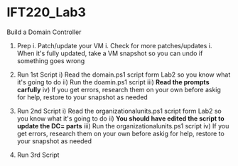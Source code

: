# IFT220_Lab3
Build a Domain Controller

1. Prep
  i. Patch/update your VM
  i. Check for more patches/updates
  i. When it's fully updated, take a VM snapshot so you can undo if something goes wrong

2) Run 1st Script
  i) Read the domain.ps1 script form Lab2 so you know what it's going to do
  ii) Run the doamin.ps1 script 
  iii) **Read the prompts carfully**
  iv) If you get errors, research them on your own before askig for help, restore to your snapshot as needed

3) Run 2nd Script
  i) Read the organizationalunits.ps1 script form Lab2 so you know what it's going to do
  ii) **You should have edited the script to update the DC= parts**
  iii) Run the organizationalunits.ps1 script
  iv) If you get errors, research them on your own before askig for help, restore to your snapshot as needed

4) Run 3rd Script
